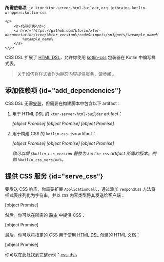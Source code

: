 [//]: # (title: CSS DSL)

<tldr>
<p>
<b>所需依赖项</b>: <code>io.ktor:ktor-server-html-builder</code>, <code>org.jetbrains.kotlin-wrappers:kotlin-css</code>
</p>
<var name="example_name" value="css-dsl"/>

    <p>
        <b>代码示例</b>:
        <a href="https://github.com/ktorio/ktor-documentation/tree/%ktor_version%/codeSnippets/snippets/%example_name%">
            %example_name%
        </a>
    </p>
    
</tldr>

CSS DSL 扩展了 [HTML DSL](server-html-dsl.md)，允许你使用 [kotlin-css](https://github.com/JetBrains/kotlin-wrappers/blob/master/kotlin-css/README.md) 包装器在 Kotlin 中编写样式表。

> 关于如何将样式表作为静态内容提供服务，请参阅 [](server-static-content.md)。

## 添加依赖项 {id="add_dependencies"}
CSS DSL 无需[安装](server-plugins.md#install)，但需要在构建脚本中包含以下 artifact：

1. 用于 HTML DSL 的 `ktor-server-html-builder` artifact：

   <var name="artifact_name" value="ktor-server-html-builder"/>
   
    <tabs group="languages">
        <tab title="Gradle (Kotlin)" group-key="kotlin">
            [object Promise]
        </tab>
        <tab title="Gradle (Groovy)" group-key="groovy">
            [object Promise]
        </tab>
        <tab title="Maven" group-key="maven">
            [object Promise]
        </tab>
    </tabs>
    
   
2. 用于构建 CSS 的 `kotlin-css-jvm` artifact：

   <var name="group_id" value="org.jetbrains.kotlin-wrappers"/>
   <var name="artifact_name" value="kotlin-css"/>
   <var name="version" value="kotlin_css_version"/>
   
    <tabs group="languages">
        <tab title="Gradle (Kotlin)" group-key="kotlin">
            [object Promise]
        </tab>
        <tab title="Gradle (Groovy)" group-key="groovy">
            [object Promise]
        </tab>
        <tab title="Maven" group-key="maven">
            [object Promise]
        </tab>
    </tabs>
    
   
   你可以将 `$kotlin_css_version` 替换为 `kotlin-css` artifact 所需的版本，例如 `%kotlin_css_version%`。

## 提供 CSS 服务 {id="serve_css"}

要发送 CSS 响应，你需要扩展 `ApplicationCall`，通过添加 `respondCss` 方法将样式表序列化为字符串，并以 `CSS` 内容类型将其发送给客户端：

[object Promise]

然后，你可以在所需的 [路由](server-routing.md) 中提供 CSS：

[object Promise]

最后，你可以将指定的 CSS 用于使用 [HTML DSL](server-html-dsl.md) 创建的 HTML 文档：

[object Promise]

你可以在此处找到完整示例：[css-dsl](https://github.com/ktorio/ktor-documentation/tree/%ktor_version%/codeSnippets/snippets/css-dsl)。
